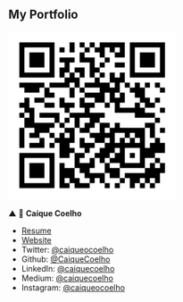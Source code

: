 ## My Portfolio

<img src="https://github.com/CaiqueCoelho/my-portfolio/blob/main/my-portfolio-qr-code.png" width="300px">

▲
👤 **Caíque Coelho**

* [Resume](https://github.com/CaiqueCoelho/my-portfolio/blob/main/resume.pdf)
* [Website](https://caiquecoelho.github.io/my-portfolio/)
* Twitter: [@caiqueocoelho](https://twitter.com/caiqueocoelho)
* Github: [@CaiqueCoelho](https://github.com/CaiqueCoelho)
* LinkedIn: [@caiquecoelho](https://linkedin.com/in/caiquecoelho)
* Medium: [@caiquecoelho](https://caiquecoelho.medium.com/)
* Instagram: [@caiqueocoelho](https://www.instagram.com/caiqueocoelho/)